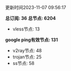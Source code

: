 更新时间2023-11-07 09:56:17

**总订阅: 36**
**总节点: 6204**
- vless节点: 13

**google ping有效节点: 131**
- v2ray节点: 48
- trojan节点: 25
- ss节点: 58
